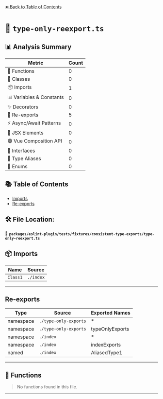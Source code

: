 [⬅️ Back to Table of Contents](../../../../../index.md)

# 📄 `type-only-reexport.ts`

## 📊 Analysis Summary

| Metric | Count |
|--------|-------|
| 🔧 Functions | 0 |
| 🧱 Classes | 0 |
| 📦 Imports | 1 |
| 📊 Variables & Constants | 0 |
| ✨ Decorators | 0 |
| 🔄 Re-exports | 5 |
| ⚡ Async/Await Patterns | 0 |
| 💠 JSX Elements | 0 |
| 🟢 Vue Composition API | 0 |
| 📐 Interfaces | 0 |
| 📑 Type Aliases | 0 |
| 🎯 Enums | 0 |

## 📚 Table of Contents

- [Imports](#imports)
- [Re-exports](#re-exports)

## 🛠️ File Location:
📂 **`packages/eslint-plugin/tests/fixtures/consistent-type-exports/type-only-reexport.ts`**

## 📦 Imports

| Name | Source |
|------|--------|
| `Class1` | `./index` |


---

## Re-exports

| Type | Source | Exported Names |
|------|--------|----------------|
| namespace | `./type-only-exports` | * |
| namespace | `./type-only-exports` | typeOnlyExports |
| namespace | `./index` | * |
| namespace | `./index` | indexExports |
| named | `./index` | AliasedType1 |


---

## 🔧 Functions

> No functions found in this file.


---